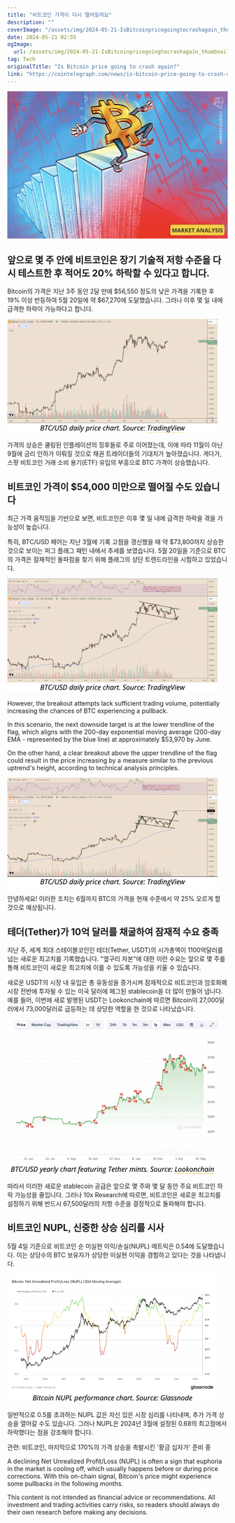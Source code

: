 ```yaml
---
title: "비트코인 가격이 다시 떨어질까요"
description: ""
coverImage: "/assets/img/2024-05-21-IsBitcoinpricegoingtocrashagain_thumbnail.png"
date: 2024-05-21 02:55
ogImage: 
  url: /assets/img/2024-05-21-IsBitcoinpricegoingtocrashagain_thumbnail.png
tag: Tech
originalTitle: "Is Bitcoin price going to crash again?"
link: "https://cointelegraph.com/news/is-bitcoin-price-going-to-crash-again"
---
```




![Bitcoin price](/assets/img/2024-05-21-IsBitcoinpricegoingtocrashagain_thumbnail.png)

## 앞으로 몇 주 안에 비트코인은 장기 기술적 저항 수준을 다시 테스트한 후 적어도 20% 하락할 수 있다고 합니다.

Bitcoin의 가격은 지난 3주 동안 2달 만에 $56,550 정도의 낮은 가격을 기록한 후 19% 이상 반등하여 5월 20일에 약 $67,270에 도달했습니다. 그러나 이후 몇 일 내에 급격한 하락이 가능하다고 합니다.

![Bitcoin price](/assets/img/2024-05-21-IsBitcoinpricegoingtocrashagain_0.png)


<div class="content-ad"></div>

가격의 상승은 쿨링된 인플레이션의 징후들로 주로 이어졌는데, 이에 따라 11월이 아닌 9월에 금리 인하가 이뤄질 것으로 채권 트레이더들의 기대치가 높아졌습니다. 게다가, 스팟 비트코인 거래 소비 용기(ETF) 유입의 부흥으로 BTC 가격이 상승했습니다.

## 비트코인 가격이 $54,000 미만으로 떨어질 수도 있습니다

최근 가격 움직임을 기반으로 보면, 비트코인은 이후 몇 일 내에 급격한 하락을 겪을 가능성이 높습니다.

특히, BTC/USD 페어는 지난 3월에 기록 고점을 갱신했을 때 약 $73,800까지 상승한 것으로 보이는 퍼그 플래그 패턴 내에서 추세를 보였습니다. 5월 20일을 기준으로 BTC의 가격은 잠재적인 돌파점을 찾기 위해 플래그의 상단 트렌드라인을 시험하고 있었습니다.

<div class="content-ad"></div>

![Bitcoin Price Chart](/assets/img/2024-05-21-IsBitcoinpricegoingtocrashagain_1.png)

However, the breakout attempts lack sufficient trading volume, potentially increasing the chances of BTC experiencing a pullback.

In this scenario, the next downside target is at the lower trendline of the flag, which aligns with the 200-day exponential moving average (200-day EMA - represented by the blue line) at approximately $53,970 by June.

On the other hand, a clear breakout above the upper trendline of the flag could result in the price increasing by a measure similar to the previous uptrend's height, according to technical analysis principles.

<div class="content-ad"></div>

![Bitcoin Price Increase](/assets/img/2024-05-21-IsBitcoinpricegoingtocrashagain_2.png)

안녕하세요! 이러한 조치는 6월까지 BTC의 가격을 현재 수준에서 약 25% 오르게 할 것으로 예상됩니다. 

## 테더(Tether)가 10억 달러를 채굴하여 잠재적 수요 충족

지난 주, 세계 최대 스테이블코인인 테더(Tether, USDT)의 시가총액이 1100억달러를 넘는 새로운 최고치를 기록했습니다. "옆구리 자본"에 대한 이런 수요는 앞으로 몇 주를 통해 비트코인이 새로운 최고치에 이를 수 있도록 가능성을 키울 수 있습니다.

<div class="content-ad"></div>

새로운 USDT의 시장 내 유입은 총 유동성을 증가시켜 잠재적으로 비트코인과 암호화폐 시장 전반에 투자될 수 있는 미국 달러에 페그된 stablecoin을 더 많이 만들어 냅니다. 예를 들어, 이번에 새로 발행된 USDT는 Lookonchain에 따르면 Bitcoin이 27,000달러에서 73,000달러로 급등하는 데 상당한 역할을 한 것으로 나타났습니다.

![IsBitcoinpricegoingtocrashagain](/assets/img/2024-05-21-IsBitcoinpricegoingtocrashagain_3.png)

따라서 이러한 새로운 stablecoin 공급은 앞으로 몇 주와 몇 달 동안 주요 비트코인 하락 가능성을 줄입니다. 그러나 10x Research에 따르면, 비트코인은 새로운 최고치를 설정하기 위해 반드시 67,500달러의 저항 수준을 결정적으로 돌파해야 합니다.

## 비트코인 NUPL, 신중한 상승 심리를 시사

<div class="content-ad"></div>

5월 4일 기준으로 비트코인 순 미실현 이익/손실(NUPL) 메트릭은 0.54에 도달했습니다. 이는 상당수의 BTC 보유자가 상당한 미실현 이익을 경험하고 있다는 것을 나타냅니다.

![이미지](/assets/img/2024-05-21-IsBitcoinpricegoingtocrashagain_4.png)

일반적으로 0.5를 초과하는 NUPL 값은 자신 있은 시장 심리를 나타내며, 추가 가격 상승을 열어갈 수도 있습니다. 그러나 NUPL은 2024년 3월에 설정된 0.68의 최고점에서 하락했다는 점을 강조해야 합니다.

관련: 비트코인, 마지막으로 170%의 가격 상승을 촉발시킨 '황금 십자가' 준비 중

<div class="content-ad"></div>

A declining Net Unrealized Profit/Loss (NUPL) is often a sign that euphoria in the market is cooling off, which usually happens before or during price corrections. With this on-chain signal, Bitcoin's price might experience some pullbacks in the following months.

This content is not intended as financial advice or recommendations. All investment and trading activities carry risks, so readers should always do their own research before making any decisions.